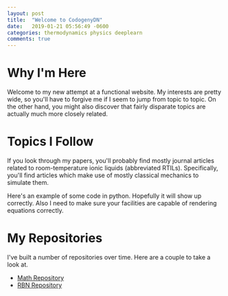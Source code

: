 ```yaml
---
layout: post
title:  "Welcome to CodogenyDN"
date:   2019-01-21 05:56:49 -0600
categories: thermodynamics physics deeplearn
comments: true
---
```


Why I'm Here
============

Welcome to my new attempt at a functional website. My interests are pretty wide, so you'll have to forgive me if I seem to jump from topic to topic. On the other hand, you might also discover that fairly disparate topics are actually much more closely related.

Topics I Follow
===============

If you look through my papers, you'll probably find mostly journal articles related to room-temperature ionic liquids (abbreviated RTILs). Specifically, you'll find articles which make use of mostly classical mechanics to simulate them. 

Here's an example of some code in python. Hopefully it will show up correctly. Also I need to make sure your facilities are capable of rendering equations correctly.

My Repositories
===============

I've built a number of repositories over time. Here are a couple to take a look at.

- [Math Repository][repo_math]
- [RBN Repository][repo_neural]

[repo_math]:   https://github.com/mathemaphysics/math
[repo_neural]: https://github.com/mathemaphysics/neural

